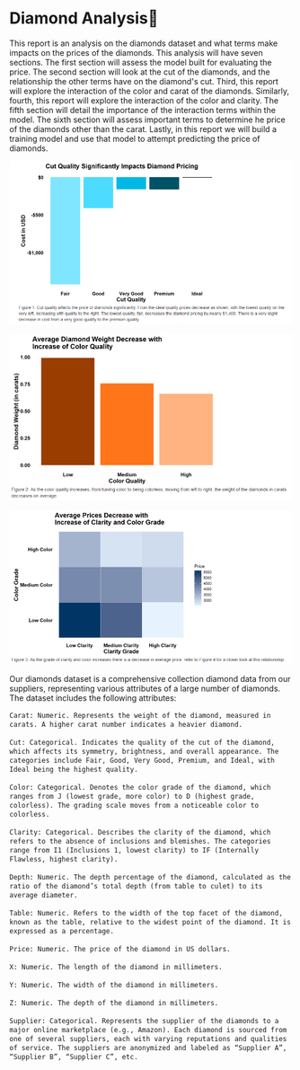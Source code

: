 # Diamond Analysis💎

This report is an analysis on the diamonds dataset and what terms make impacts on the prices of the diamonds. This analysis will have seven sections. The first section will assess the model built for evaluating the price. The second section will look at the cut of the diamonds, and the relationship the other terms have on the diamond's cut. Third, this report will explore the interaction of the color and carat of the diamonds. Similarly, fourth, this report will explore the interaction of the color and clarity. The fifth section will detail the importance of the interaction terms within the model. The sixth section will assess important terms to determine he price of the diamonds other than the carat. Lastly, in this report we will build a training model and use that model to attempt predicting the price of diamonds. 


![Figure 1](assets/cut_quality_price.png)


![Figure 2](assets/weight_color_quality.png)


![Figure 3](assets/average_price_color_clarity.png)


Our diamonds dataset is a comprehensive collection diamond data from our suppliers, representing various attributes of a large number of diamonds. The dataset includes the following attributes:

    Carat: Numeric. Represents the weight of the diamond, measured in carats. A higher carat number indicates a heavier diamond.

    Cut: Categorical. Indicates the quality of the cut of the diamond, which affects its symmetry, brightness, and overall appearance. The categories include Fair, Good, Very Good, Premium, and Ideal, with Ideal being the highest quality.

    Color: Categorical. Denotes the color grade of the diamond, which ranges from J (lowest grade, more color) to D (highest grade, colorless). The grading scale moves from a noticeable color to colorless.

    Clarity: Categorical. Describes the clarity of the diamond, which refers to the absence of inclusions and blemishes. The categories range from I1 (Inclusions 1, lowest clarity) to IF (Internally Flawless, highest clarity).

    Depth: Numeric. The depth percentage of the diamond, calculated as the ratio of the diamond’s total depth (from table to culet) to its average diameter.

    Table: Numeric. Refers to the width of the top facet of the diamond, known as the table, relative to the widest point of the diamond. It is expressed as a percentage.

    Price: Numeric. The price of the diamond in US dollars.

    X: Numeric. The length of the diamond in millimeters.

    Y: Numeric. The width of the diamond in millimeters.

    Z: Numeric. The depth of the diamond in millimeters.

    Supplier: Categorical. Represents the supplier of the diamonds to a major online marketplace (e.g., Amazon). Each diamond is sourced from one of several suppliers, each with varying reputations and qualities of service. The suppliers are anonymized and labeled as “Supplier A”, “Supplier B”, “Supplier C”, etc.
